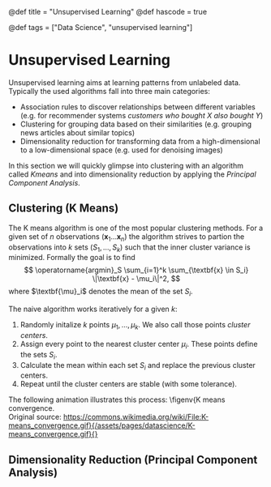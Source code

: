 @def title = "Unsupervised Learning"
@def hascode = true

@def tags = ["Data Science", "unsupervised learning"]

# Unsupervised Learning

Unsupervised learning aims at learning patterns from unlabeled data. Typically the used algorithms fall into three main categories:
- Association rules to discover relationships between different variables (e.g. for recommender systems *customers who bought X also bought Y*)
- Clustering for grouping data based on their similarities (e.g. grouping news articles about similar topics)
- Dimensionality reduction for transforming data from a high-dimensional to a low-dimensional space (e.g. used for denoising images)

In this section we will quickly glimpse into clustering with an algorithm called *Kmeans* and into dimensionality reduction by applying the *Principal Component Analysis*.

## Clustering (K Means)
The K means algorithm is one of the most popular clustering methods. For a given set of $n$ observations $(\textbf{x}_1 \dots \textbf{x}_n)$ the algorithm strives to partion the observations into $k$ sets $(S_1, \ldots, S_k)$ such that the inner cluster variance is minimized. Formally the goal is to find 
$$
\operatorname{argmin}_S \sum_{i=1}^k \sum_{\textbf{x} \in S_i} \|\textbf{x} - \mu_i\|^2,
$$
where $\textbf{\mu}_i$ denotes the mean of the set $S_i$.

The naive algorithm works iteratively for a given $k$:
1. Randomly initalize $k$ points $\mu_1, \dots, \mu_k$. We also call those points *cluster centers*.
1. Assign every point to the nearest cluster center $\mu_i$. These points define the sets $S_i$.
1. Calculate the mean within each set $S_i$ and replace the previous cluster centers.
1. Repeat until the cluster centers are stable (with some tolerance).

The following animation illustrates this process:
\figenv{K means convergence. <br>Original source: https://commons.wikimedia.org/wiki/File:K-means_convergence.gif}{/assets/pages/datascience/K-means_convergence.gif}{}



## Dimensionality Reduction (Principal Component Analysis)